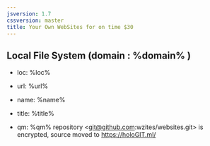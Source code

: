 ```yaml
---
jsversion: 1.7
cssversion: master
title: Your Own WebSites for on time $30
---
```


## Local File System (domain : %domain% )

- loc: %loc%
- url: %url%

- name: %name%
- title: %title%

- qm: %qm%
repository <git@github.com:wzites/websites.git> is encrypted, source moved to <https://holoGIT.ml/>
